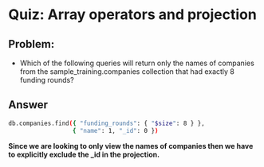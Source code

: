 # Quiz: Array operators and projection

## Problem:
- Which of the following queries will return only the names of companies from the sample_training.companies collection that had exactly 8 funding rounds?

## Answer

```bash
db.companies.find({ "funding_rounds": { "$size": 8 } },
                  { "name": 1, "_id": 0 })
```

**Since we are looking to only view the names of companies then we have to explicitly exclude the _id in the projection.**